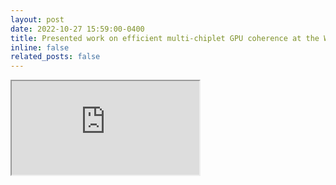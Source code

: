 ```yaml
---
layout: post
date: 2022-10-27 15:59:00-0400
title: Presented work on efficient multi-chiplet GPU coherence at the Wisconsin Architecture Affiliates.
inline: false
related_posts: false
---
```


<div class="row mt-3">
  <div class="col-sm mt-3 mt-md-0">
    <div class="embed-responsive embed-responsive-16by9">
      <iframe class="embed-responsive-item" src="https://www.youtube.com/embed/DNFsVnAIZ0Q" allowfullscreen></iframe>
    </div>
  </div>
</div>
